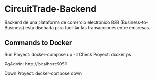 # CircuitTrade-Backend

Backend de una plataforma de comercio electrónico B2B (Business-to-Business) está diseñada para facilitar las transacciones entre empresas.

## Commands to Docker

Run Proyect: docker-compose up -d
Check Proyect: docker ps

PgAdmin: http://localhost:5050

Down Proyect: docker-compose down
